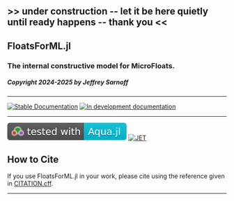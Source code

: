 ## >> under construction -- let it be here quietly until ready happens -- thank you << 

## FloatsForML.jl
### The internal constructive model for MicroFloats.
##### Copyright 2024-2025 by Jeffrey Sarnoff

----
[![Stable Documentation](https://img.shields.io/badge/docs-stable-blue.svg)](https://DiademSpecialProjects.github.io/FloatsForML.jl/stable)
[![In development documentation](https://img.shields.io/badge/docs-dev-blue.svg)](https://DiademSpecialProjects.github.io/FloatsForML.jl/dev)

---
[![Aqua QA](https://raw.githubusercontent.com/JuliaTesting/Aqua.jl/master/badge.svg)](https://github.com/JuliaTesting/Aqua.jl)  [![JET](https://img.shields.io/badge/%F0%9F%9B%A9%EF%B8%8F_tested_with-JET.jl-233f9a)](https://github.com/aviatesk/JET.jl)


<!--
[![Build Status](https://github.com/DiademSpecialProjects/FloatsForML.jl/workflows/Test/badge.svg)](https://github.com/DiademSpecialProjects/FloatsForML.jl/actions)
[![Test workflow status](https://github.com/DiademSpecialProjects/FloatsForML.jl/actions/workflows/Test.yml/badge.svg?branch=main)](https://github.com/DiademSpecialProjects/FloatsForML.jl/actions/workflows/Test.yml?query=branch%3Amain)
[![Lint workflow Status](https://github.com/DiademSpecialProjects/FloatsForML.jl/actions/workflows/Lint.yml/badge.svg?branch=main)](https://github.com/DiademSpecialProjects/FloatsForML.jl/actions/workflows/Lint.yml?query=branch%3Amain)
[![Docs workflow Status](https://github.com/DiademSpecialProjects/FloatsForML.jl/actions/workflows/Docs.yml/badge.svg?branch=main)](https://github.com/DiademSpecialProjects/FloatsForML.jl/actions/workflows/Docs.yml?query=branch%3Amain)
[![Coverage](https://codecov.io/gh/DiademSpecialProjects/FloatsForML.jl/branch/main/graph/badge.svg)](https://codecov.io/gh/DiademSpecialProjects/FloatsForML.jl)
[![DOI](https://zenodo.org/badge/DOI/FIXME)](https://doi.org/FIXME)
[![BestieTemplate](https://img.shields.io/endpoint?url=https://raw.githubusercontent.com/JuliaBesties/BestieTemplate.jl/main/docs/src/assets/badge.json)](https://github.com/JuliaBesties/BestieTemplate.jl)
-->

## How to Cite

If you use FloatsForML.jl in your work, please cite using the reference given in [CITATION.cff](https://github.com/DiademSpecialProjects/FloatsForML.jl/blob/main/CITATION.cff).

----
